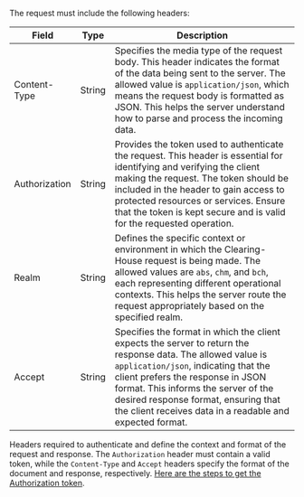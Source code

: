 The request must include the following headers:

| Field            | Type    | Description                                |
| ---------------- | ------- | ------------------------------------------ |
| Content-Type     | String  | Specifies the media type of the request body. This header indicates the format of the data being sent to the server. The allowed value is `application/json`, which means the request body is formatted as JSON. This helps the server understand how to parse and process the incoming data. |
| Authorization    | String  | Provides the token used to authenticate the request. This header is essential for identifying and verifying the client making the request. The token should be included in the header to gain access to protected resources or services. Ensure that the token is kept secure and is valid for the requested operation. |
| Realm            | String  | Defines the specific context or environment in which the Clearing-House request is being made. The allowed values are `abs`, `chm`, and `bch`, each representing different operational contexts. This helps the server route the request appropriately based on the specified realm. |
| Accept           | String  | Specifies the format in which the client expects the server to return the response data. The allowed value is `application/json`, indicating that the client prefers the response in JSON format. This informs the server of the desired response format, ensuring that the client receives data in a readable and expected format. |

Headers required to authenticate and define the context and format of the request and response. The `Authorization` header must contain a valid token, while the `Content-Type` and `Accept` headers specify the format of the document and response, respectively. [Here are the steps to get the Authorization token](/abs/user/authentication).